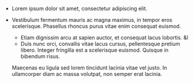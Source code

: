 * Lorem ipsum dolor sit amet, consectetur adipiscing elit.
* Vestibulum fermentum mauris ac magna maximus, in tempor
  eros scelerisque. Phasellus rhoncus purus vitae enim consequat euismod.
  * Etiam dignissim arcu at sapien auctor, et consequat lacus lobortis. &l
  * Duis nunc orci, convallis vitae lacus cursus, pellentesque pretium libero. Integer
fringilla est a scelerisque euismod. Quisque in bibendum risus.

  Maecenas eu ligula sed lorem tincidunt lacinia vitae vel justo. 
In ullamcorper diam ac massa volutpat, non semper erat lacinia.